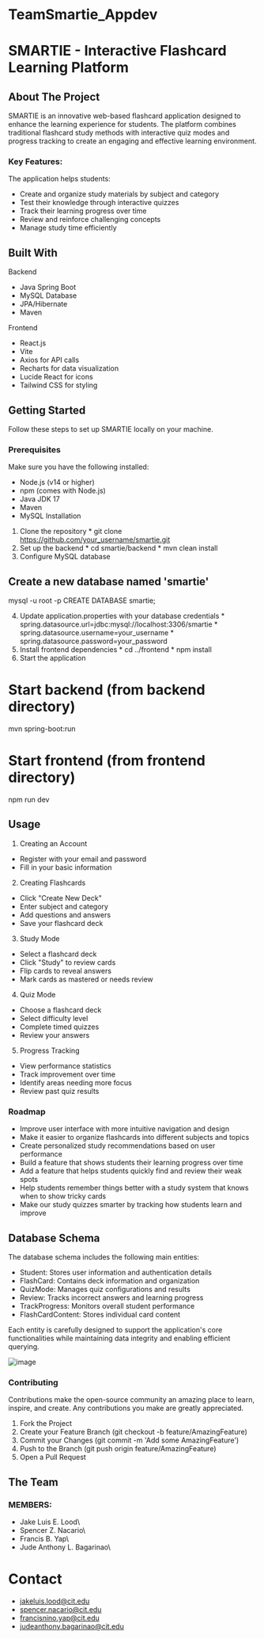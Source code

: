 # TeamSmartie_Appdev

# SMARTIE - Interactive Flashcard Learning Platform

## About The Project
SMARTIE is an innovative web-based flashcard application designed to enhance the learning experience for students. The platform combines traditional flashcard study methods with interactive quiz modes and progress tracking to create an engaging and effective learning environment.

### Key Features:
The application helps students:
  * Create and organize study materials by subject and category
  *	Test their knowledge through interactive quizzes
  *	Track their learning progress over time
  *	Review and reinforce challenging concepts
  *	Manage study time efficiently

## Built With
Backend
  *	Java Spring Boot
  *	MySQL Database
  *	JPA/Hibernate
  *	Maven
  
Frontend
  *	React.js
  *	Vite
  *	Axios for API calls
  *	Recharts for data visualization
  *	Lucide React for icons
  *	Tailwind CSS for styling
  
## Getting Started

Follow these steps to set up SMARTIE locally on your machine.

### Prerequisites

Make sure you have the following installed:
  *	Node.js (v14 or higher)
  *	npm (comes with Node.js)
  *	Java JDK 17
  *	Maven
  *	MySQL
Installation
  1.	Clone the repository
      * git clone https://github.com/your_username/smartie.git
  2.	Set up the backend
      * cd smartie/backend
      * mvn clean install
  3.	Configure MySQL database
     
## Create a new database named 'smartie'
  mysql -u root -p
  CREATE DATABASE smartie;
  
  4.	Update application.properties with your database credentials
     * spring.datasource.url=jdbc:mysql://localhost:3306/smartie
     * spring.datasource.username=your_username
     * spring.datasource.password=your_password
  5.	Install frontend dependencies
     * cd ../frontend
     * npm install
  7.	Start the application

# Start backend (from backend directory)
  mvn spring-boot:run

# Start frontend (from frontend directory)
  npm run dev
  
## Usage
  
1.	Creating an Account 
  *	Register with your email and password
  *	Fill in your basic information
2.	Creating Flashcards 
  *	Click "Create New Deck"
  *	Enter subject and category
  *	Add questions and answers
  *	Save your flashcard deck
3.	Study Mode 
  *	Select a flashcard deck
  *	Click "Study" to review cards
  *	Flip cards to reveal answers
  *	Mark cards as mastered or needs review
4.	Quiz Mode 
  *	Choose a flashcard deck
  *	Select difficulty level
  *	Complete timed quizzes
  *	Review your answers
5.	Progress Tracking 
  *	View performance statistics
  *	Track improvement over time
  *	Identify areas needing more focus
  *	Review past quiz results

### Roadmap

  * Improve user interface with more intuitive navigation and design
  * Make it easier to organize flashcards into different subjects and topics
  * Create personalized study recommendations based on user performance
  * Build a feature that shows students their learning progress over time
  * Add a feature that helps students quickly find and review their weak spots
  * Help students remember things better with a study system that knows when to show tricky cards
  * Make our study quizzes smarter by tracking how students learn and improve
  
## Database Schema

The database schema includes the following main entities:
*	Student: Stores user information and authentication details
*	FlashCard: Contains deck information and organization
*	QuizMode: Manages quiz configurations and results
*	Review: Tracks incorrect answers and learning progress
*	TrackProgress: Monitors overall student performance
*	FlashCardContent: Stores individual card content
  
Each entity is carefully designed to support the application's core functionalities while maintaining data integrity and enabling efficient querying.

![image](https://github.com/user-attachments/assets/acd4cf0d-4546-439a-9a32-af2175345dc1)


  
### Contributing

  Contributions make the open-source community an amazing place to learn, inspire, and create. Any contributions you make are greatly appreciated.
1.	Fork the Project
2.	Create your Feature Branch (git checkout -b feature/AmazingFeature)
3.	Commit your Changes (git commit -m 'Add some AmazingFeature')
4.	Push to the Branch (git push origin feature/AmazingFeature)
5.	Open a Pull Request
   
## The Team

### MEMBERS:
 * Jake Luis E. Lood\
 * Spencer Z. Nacario\
 * Francis B. Yap\
 * Jude Anthony L. Bagarinao\

# Contact
  * jakeluis.lood@cit.edu
  * spencer.nacario@cit.edu
  * francisnino.yap@cit.edu
  * judeanthony.bagarinao@cit.edu
  
